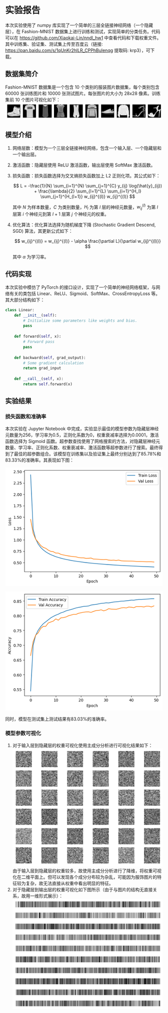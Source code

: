 # 实验报告

本次实验使用了 numpy 库实现了一个简单的三层全链接神经网络（一个隐藏层），在 Fashion-MNIST 数据集上进行训练和测试，实现简单的分类任务。代码可以在 https://github.com/Xiaokai-Lin/nndl_hw1 中查看代码和下载权重文件。其中训练集、验证集、测试集上传至百度云（链接: https://pan.baidu.com/s/1qUnKr2hlLR_CPPhBulenqg 提取码: krp3），可下载。

## 数据集简介

Fashion-MNIST 数据集是一个包含 10 个类别的服装图片数据集，每个类别包含 60000 张训练图片和 10000 张测试图片。每张图片的大小为 28x28 像素。训练集前 10 个图片可视化如下：
![数据集可视化](./report_material/fashion_vis.png)

## 模型介绍

1. 网络层数：模型为一个三层全链接神经网络，包含一个输入层、一个隐藏层和一个输出层。
2. 激活函数：隐藏层使用 ReLU 激活函数，输出层使用 SoftMax 激活函数。
3. 损失函数：损失函数选择为交叉熵损失函数加上 L2 正则化项。其公式如下：

   $$
   L = -\frac{1}{N} \sum_{i=1}^{N} \sum_{j=1}^{C} y_{ij} \log(\hat{y}_{ij}) + \frac{\lambda}{2} \sum_{l=1}^{L} \sum_{i=1}^{H_l} \sum_{j=1}^{H_{l+1}} w_{ij}^{(l)} w_{ij}^{(l)}
   $$

   其中 $N$ 为样本数量，$C$ 为类别数量，$H_l$ 为第 $l$ 层的神经元数量，$w_{ij}^{(l)}$ 为第 $l$ 层第 $i$ 个神经元到第 $l+1$ 层第 $j$ 个神经元的权重。

4. 优化算法：优化算法选择为随机梯度下降 (Stochastic Gradient Descend, SGD) 算法，其更新公式如下：

   $$
   w_{ij}^{(l)} = w_{ij}^{(l)} - \alpha \frac{\partial L}{\partial w_{ij}^{(l)}}
   $$

   其中 $\alpha$ 为学习率。

## 代码实现

本次实验中模仿了 PyTorch 的接口设计，实现了一个简单的神经网络框架，与网络有关的类包括 Linear、ReLU、Sigmoid、SoftMax、CrossEntropyLoss 等。其大部分结构如下：

```python
class Linear:
    def __init__(self):
        # Initialize some parameters like weights and bias.
        pass

    def forward(self, x):
        # Forward pass
        pass

    def backward(self, grad_output):
        # Some gradient calculation
        return grad_input

    def __call__(self, x):
        return self.forward(x)
```

## 实验结果

### 损失函数和准确率

本次实验在 Jupyter Notebook 中完成，实验显示最佳的模型参数为隐藏层神经元数量为$256$，学习率为$0.5$，正则化系数为$0$，权重衰减率选择为$0.0001$，激活函数选择为 Sigmoid 函数。超参数查找使用了网格搜索的方法，对隐藏层神经元数量、学习率、正则化系数、权重衰减率、激活函数等超参数进行了搜索。最终得到了最佳的超参数组合。该模型在训练集以及验证集上最终分别达到了$85.78\%$和$83.33\%$的准确率。其表现如下图：

![训练集和验证集损失](./report_material/best_model_loss.png)

![训练集和验证集准确率](./report_material/best_model_acc.png)

同时，模型在测试集上测试结果有$83.03\%$的准确率。

### 模型参数可视化

1. 对于输入层到隐藏层的权重可视化使用主成分分析进行可视化结果如下：
   ![权重可视化](./report_material/layer1_vis.png)
   由于输入层到隐藏层的权重较多，故使用主成分分析进行了降维，将权重可视化在二维平面上。但可以发现各个成分分布较为杂乱，可能因为服饰图片的特征较为复杂，故无法直接从权重中看出明显的特征。
2. 对于隐藏层到输出层的权重可视化如下图所示（由于与图片的结构无直接关系，故用一维形式展示）：
   ![权重可视化](./report_material/layer2_vis.png)
